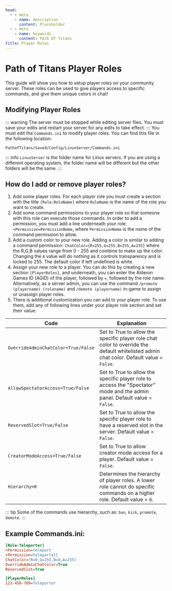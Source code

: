 ```yaml
---
head:
  - - meta
    - name: description
      content: Placeholder
  - - meta
    - name: keywords
      content: Path Of Titans
title: Player Roles
---
```


# Path of Titans Player Roles

This guide will show you how to setup player roles on your community server. These roles can be used to give players access to specific commands, and give them unique colors in chat!

## Modifying Player Roles

::: warning
The server must be stopped while editing server files. You must save your edits and restart your server for any edits to take effect.
:::
You must edit the `Commands.ini` to modify player roles. You can find this file in the following location:

`PathofTitans/Saved/Config/LinuxServer/Commands.ini`

::: info
`LinuxServer` is the folder name for Linux servers. If you are using a different operating system, the folder name will be different but the other folders will be the same.
:::

## How do I add or remove player roles?

1. Add some player roles. For each player role you must create a section with the title `[Role:RoleName]` where `RoleName` is the name of the role you want to create.
2. Add some command permissions to your player role so that someone with this role can execute those commands. In order to add a permission, you must add a line underneath your role: `+Permission=PermissionName`, where `PermissionName` is the name of the command permission to allow.
3. Add a custom color to your new role. Adding a color is similar to adding a command permission: `ChatColor={R=255,G=255,B=255,A=255}` where the R,G,B values range from 0 - 255 and combine to make up the color. Changing the `A` value will do nothing as it controls transparency and is locked to 255. The default color if left undefined is white.
4. Assign your new role to a player. You can do this by creating a new section `[PlayerRoles]`, and underneath, you can enter the Alderon Games ID (AGID) of the player, followed by `=`, followed by the role name. Alternatively, as a server admin, you can use the command `/promote (playername) (rolename)` and `/demote (playername)` in-game to assign or unassign player roles.
5. There is additional customization you can add to your player role. To use them, add any of following lines under your player role section and set their value:

| Code                                | Explanation                                                                                                                             |
| ----------------------------------- | --------------------------------------------------------------------------------------------------------------------------------------- |
| `OverrideAdminChatColor=True/False` | Set to True to allow the specific player role chat color to override the default whitelisted admin chat color. Default value = `False`. |
| `AllowSpectatorAccess=True/False`   | Set to True to allow the specific player role to access the "Spectator" mode and the admin panel. Default value = `False`.              |
| `ReservedSlot=True/False`           | Set to True to allow the specific player role to have a reserved slot in the server. Default value = `False`.                           |
| `CreatorModeAccess=True/False`      | Set to True to allow creator mode access for a player. Default value = `False`.                                                         |
| `Hierarchy=0`                       | Determines the hierarchy of player roles. A lower role cannot do specific commands on a higher role. Default value = `0`.               |

::: tip
Some of the commands use hierarchy, such as: `ban`, `kick`, `promote`, `demote`.
:::

## Example Commands.ini:

```ini
[Role:Teleporter]
+Permission=teleport
+Permission=teleportall
ChatColor=(R=0,G=255,B=0,A=255)
OverrideAdminChatColor=True
ReservedSlot=True

[PlayerRoles]
123-456-789=Teleporter
```

